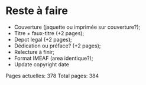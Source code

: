 Reste à faire
==============

 * Couverture (jaquette ou imprimée sur couverture?);
 * Titre + faux-titre (+2 pages);
 * Depot legal (+2 pages);
 * Dédication ou préface? (+2 pages);
 * Relecture à finir;
 * Format IMEAF (area identique?);
 * Update copyright date

Pages actuelles: 378
Total pages: 384
